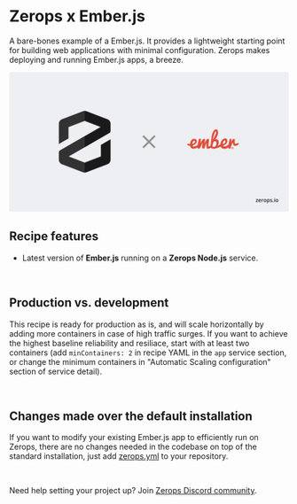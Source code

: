 # Zerops x Ember.js

A bare-bones example of a Ember.js. It provides a lightweight starting point for building web applications with minimal configuration. Zerops makes deploying and running Ember.js apps, a breeze.

![Ember](https://github.com/zeropsio/recipe-shared-assets/blob/main/covers/svg/cover-ember.svg)

## Recipe features

- Latest version of **Ember.js** running on a **Zerops Node.js** service.

<br/>

## Production vs. development

This recipe is ready for production as is, and will scale horizontally by adding more containers in case of high traffic surges. If you want to achieve the highest baseline reliability and resiliace, start with at least two containers (add `minContainers: 2` in recipe YAML in the `app` service section, or change the minimum containers in "Automatic Scaling configuration" section of service detail).

<br/>

## Changes made over the default installation

If you want to modify your existing Ember.js app to efficiently run on Zerops, there are no changes needed in the codebase on top of the standard installation, just add [zerops.yml](https://github.com/zeropsio/recipe-ember/blob/main/zerops.yml) to your repository.

<br/>

Need help setting your project up? Join [Zerops Discord community](https://discord.com/invite/WDvCZ54).
